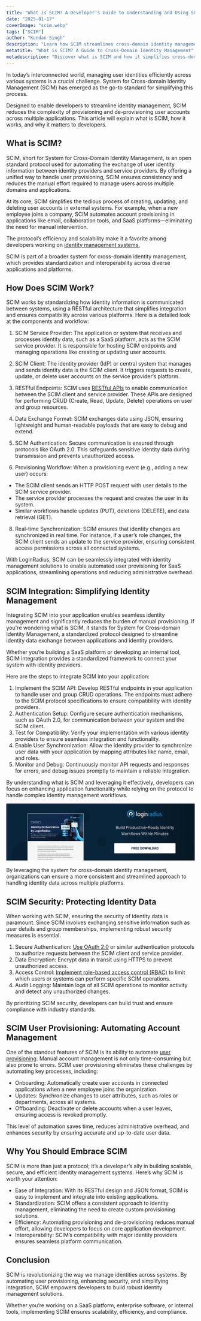 ```yaml
---
title: "What is SCIM? A Developer's Guide to Understanding and Using SCIM"
date: "2025-01-17"
coverImage: "scim.webp"
tags: ["SCIM"]
author: "Kundan Singh"
description: "Learn how SCIM streamlines cross-domain identity management, automates user provisioning, and ensures secure integration for modern applications."
metatitle: "What is SCIM? A Guide to Cross-Domain Identity Management"
metadescription: "Discover what is SCIM and how it simplifies cross-domain identity management. Learn about SCIM integration, user provisioning, security, and its importance."
---
```


In today’s interconnected world, managing user identities efficiently across various systems is a crucial challenge. System for Cross-domain Identity Management (SCIM) has emerged as the go-to standard for simplifying this process.

Designed to enable developers to streamline identity management, SCIM reduces the complexity of provisioning and de-provisioning user accounts across multiple applications. This article will explain what is SCIM, how it works, and why it matters to developers.

## What is SCIM?

SCIM, short for System for Cross-Domain Identity Management, is an open standard protocol used for automating the exchange of user identity information between identity providers and service providers. By offering a unified way to handle user provisioning, SCIM ensures consistency and reduces the manual effort required to manage users across multiple domains and applications.

At its core, SCIM simplifies the tedious process of creating, updating, and deleting user accounts in external systems. For example, when a new employee joins a company, SCIM automates account provisioning in applications like email, collaboration tools, and SaaS platforms—eliminating the need for manual intervention.

The protocol’s efficiency and scalability make it a favorite among developers working on [identity management systems.](https://www.loginradius.com/)

SCIM is part of a broader system for cross-domain identity management, which provides standardization and interoperability across diverse applications and platforms.

## How Does SCIM Work?

SCIM works by standardizing how identity information is communicated between systems, using a RESTful architecture that simplifies integration and ensures compatibility across various platforms. Here is a detailed look at the components and workflow:
1.  SCIM Service Provider: The application or system that receives and processes identity data, such as a SaaS platform, acts as the SCIM service provider. It is responsible for hosting SCIM endpoints and managing operations like creating or updating user accounts.    
2.  SCIM Client: The identity provider (IdP) or central system that manages and sends identity data is the SCIM client. It triggers requests to create, update, or delete user accounts on the service provider’s platform.    
3.  RESTful Endpoints: SCIM uses [RESTful APIs](https://www.loginradius.com/docs/authentication/quick-start/standard-login/) to enable communication between the SCIM client and service provider. These APIs are designed for performing CRUD (Create, Read, Update, Delete) operations on user and group resources.    
4.  Data Exchange Format: SCIM exchanges data using JSON, ensuring lightweight and human-readable payloads that are easy to debug and extend.    
5.  SCIM Authentication: Secure communication is ensured through protocols like OAuth 2.0. This safeguards sensitive identity data during transmission and prevents unauthorized access.
    
6.  Provisioning Workflow: When a provisioning event (e.g., adding a new user) occurs:
  -   The SCIM client sends an HTTP POST request with user details to the SCIM service provider.
  -   The service provider processes the request and creates the user in its system.
  -   Similar workflows handle updates (PUT), deletions (DELETE), and data retrieval (GET).
8.  Real-time Synchronization: SCIM ensures that identity changes are synchronized in real time. For instance, if a user’s role changes, the SCIM client sends an update to the service provider, ensuring consistent access permissions across all connected systems.
    

With LoginRadius, SCIM can be seamlessly integrated with identity management solutions to enable automated user provisioning for SaaS applications, streamlining operations and reducing administrative overhead.

## SCIM Integration: Simplifying Identity Management

Integrating SCIM into your application enables seamless identity management and significantly reduces the burden of manual provisioning. If you're wondering what is SCIM, it stands for System for Cross-domain Identity Management, a standardized protocol designed to streamline identity data exchange between applications and identity providers.

Whether you’re building a SaaS platform or developing an internal tool, SCIM integration provides a standardized framework to connect your system with identity providers.

Here are the steps to integrate SCIM into your application:

 1.  Implement the SCIM API: Develop RESTful endpoints in your application to handle user and group CRUD operations. The endpoints must adhere to the SCIM protocol specifications to ensure  compatibility with identity providers.    
 2.  Authentication Setup: Configure secure authentication mechanisms, such as OAuth 2.0, for communication between your system and the SCIM client.    
 3.  Test for Compatibility: Verify your implementation with various identity providers to ensure seamless integration and functionality.    
 4.  Enable User Synchronization: Allow the identity provider to synchronize user data with your application by mapping attributes like name, email, and roles.    
 5.  Monitor and Debug: Continuously monitor API requests and responses for errors, and debug issues promptly to maintain a reliable integration.
    

By understanding what is SCIM and leveraging it effectively, developers can focus on enhancing application functionality while relying on the protocol to handle complex identity management workflows.

[![identity orchestration workflow](cta.webp)](https://www.loginradius.com/resource/datasheet/identity-orchestration-workflow/)

By leveraging the system for cross-domain identity management, organizations can ensure a more consistent and streamlined approach to handling identity data across multiple platforms.

## SCIM Security: Protecting Identity Data

When working with SCIM, ensuring the security of identity data is paramount. Since SCIM involves exchanging sensitive information such as user details and group memberships, implementing robust security measures is essential.

 1.  Secure Authentication: [Use OAuth 2.0](https://www.loginradius.com/blog/engineering/oauth2/) or similar authentication protocols to authorize requests between the SCIM client and service  provider.
 2.  Data Encryption: Encrypt data in transit using HTTPS to prevent unauthorized access.  
 3.  Access Control: [Implement role-based access control (RBAC)](https://www.loginradius.com/blog/identity/securing-gen-ai-rbac-implementation/) to limit which users or systems can perform  specific SCIM operations.    
 4.  Audit Logging: Maintain logs of all SCIM operations to monitor activity and detect any unauthorized changes.
    

By prioritizing SCIM security, developers can build trust and ensure compliance with industry standards.

## SCIM User Provisioning: Automating Account Management

One of the standout features of SCIM is its ability to automate [user provisioning](https://www.loginradius.com/provisioning/). Manual account management is not only time-consuming but also prone to errors. SCIM user provisioning eliminates these challenges by automating key processes, including:

 -   Onboarding: Automatically create user accounts in connected applications when a new employee joins the organization.
 -   Updates: Synchronize changes to user attributes, such as roles or departments, across all systems.
 -   Offboarding: Deactivate or delete accounts when a user leaves, ensuring access is revoked promptly.
    

This level of automation saves time, reduces administrative overhead, and enhances security by ensuring accurate and up-to-date user data.

## Why You Should Embrace SCIM

SCIM is more than just a protocol; it’s a developer’s ally in building scalable, secure, and efficient identity management systems. Here’s why SCIM is worth your attention:

 -   Ease of Integration: With its RESTful design and JSON format, SCIM is easy to implement and integrate into existing applications.
 -   Standardization: SCIM offers a consistent approach to identity management, eliminating the need to create custom provisioning solutions.
 -   Efficiency: Automating provisioning and de-provisioning reduces manual effort, allowing developers to focus on core application development.
 -   Interoperability: SCIM’s compatibility with major identity providers ensures seamless platform communication.
    

## Conclusion

SCIM is revolutionizing the way we manage identities across systems. By automating user provisioning, enhancing security, and simplifying integration, SCIM empowers developers to build robust identity management solutions.

Whether you’re working on a SaaS platform, enterprise software, or internal tools, implementing SCIM ensures scalability, efficiency, and compliance.